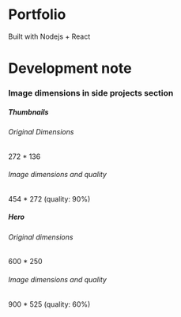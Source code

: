 # Portfolio

Built with Nodejs + React

# Development note

### Image dimensions in side projects section

##### Thumbnails

###### Original Dimensions

272 \* 136

###### Image dimensions and quality

454 \* 272 (quality: 90%)

##### Hero

###### Original dimensions

600 \* 250

###### Image dimensions and quality

900 \* 525 (quality: 60%)
